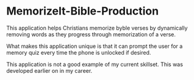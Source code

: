 # MemorizeIt-Bible-Production
This application helps Christians memorize byble verses by dynamically removing words as they progress through memorization of a verse. 

What makes this application unique is that it can prompt the user for a memory quiz every time the phone is unlocked if desired. 

This application is not a good example of my current skillset. This was developed earlier on in my career. 

